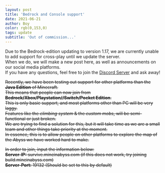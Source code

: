 ```yaml
---
layout: post
title: 'Bedrock and Console support'
date: 2021-06-21
author: Boy
color: rgb(0,153,0)
tags: update
subtitle: 'Out of commission...'
---
```

Due to the Bedrock-edition updating to version 1.17, we are currently unable to add support for cross-play until we update the server.   
When we do, we will make a new post here, as well as announcements on our social media platforms.   
If you have any questions, feel free to join the [Discord Server](https://discord.gg/mineinabyss) and ask away!   

<s>Recently, we have been testing out support for other platforms than the **Java Edition** of Minecraft.  
This means that people can now join from **Bedrock/Xbox/Playstation//Switch/Pocket Edition**.  
This is only basic support, and most platforms other than PC will be very laggy.  
Features like the *climbing system* & the *custom mobs*, will be semi-functional or just broken.  
We are trying to find a solution for this, but it will take time as we are a small team and other things take priority at the moment.  
In essence, this is to allow people on other platforms to explore the map of the Abyss we have worked hard to make.
 
In order to join, input the information below:  
**Server-IP:** survive.mineinabyss.com  (if this does not work, try joining build.mineinabyss.com)  
**Server-Port:** 19132 (Should be set to this by default) </s>

